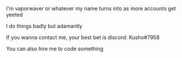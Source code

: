 I'm vaporwaver or whatever my name turns into as more accounts get yeeted

I do things badly but adamantly

If you wanna contact me, your best bet is discord: Kusho#7958


You can also hire me to code something

<!---
RealVaporWaver/RealVaporWaver is a ✨ special ✨ repository because its `README.md` (this file) appears on your GitHub profile.
You can click the Preview link to take a look at your changes.
--->

